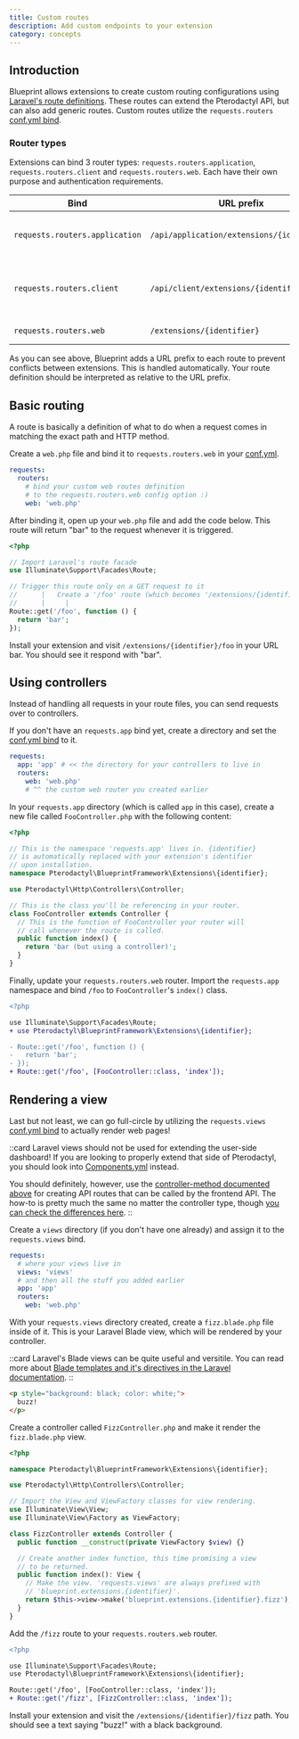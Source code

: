 ```yaml
---
title: Custom routes
description: Add custom endpoints to your extension
category: concepts
---
```


## Introduction

Blueprint allows extensions to create custom routing configurations using [Laravel's route definitions](https://laravel.com/docs/10.x/routing). These routes can extend the Pterodactyl API, but can also add generic routes. Custom routes utilize the `requests.routers` [conf.yml bind](/docs/configs/confyml#requestsrouters).

### Router types

Extensions can bind 3 router types: `requests.routers.application`, `requests.routers.client` and `requests.routers.web`. Each have their own purpose and authentication requirements.

| Bind                           | URL prefix                                 | Authentication                                                       |
| ------------------------------ | ------------------------------------------ | -------------------------------------------------------------------- |
| `requests.routers.application` | `/api/application/extensions/{identifier}` | Application API key (generated in the admin panel)                   |
| `requests.routers.client`      | `/api/client/extensions/{identifier}`      | Client API key (generated in user account settings) or session token |
| `requests.routers.web`         | `/extensions/{identifier}`                 | No authentication                                                    |

As you can see above, Blueprint adds a URL prefix to each route to prevent conflicts between extensions. This is handled automatically. Your route definition should be interpreted as relative to the URL prefix.

## Basic routing

A route is basically a definition of what to do when a request comes in matching the exact path and HTTP method.

Create a `web.php` file and bind it to `requests.routers.web` in your [conf.yml](/docs/configs/confyml#requestsroutersweb).

```yaml [conf.yml]
requests:
  routers:
    # bind your custom web routes definition
    # to the requests.routers.web config option :)
    web: 'web.php'
```

After binding it, open up your `web.php` file and add the code below. This route will return "bar" to the request whenever it is triggered.

```php [web.php]
<?php

// Import Laravel's route facade
use Illuminate\Support\Facades\Route;

// Trigger this route only on a GET request to it
//      |   Create a '/foo' route (which becomes '/extensions/{identifier}/foo')
//      |     |
Route::get('/foo', function () {
  return 'bar';
});
```

Install your extension and visit `/extensions/{identifier}/foo` in your URL bar. You should see it respond with "bar".

## Using controllers

Instead of handling all requests in your route files, you can send requests over to controllers.

If you don't have an `requests.app` bind yet, create a directory and set the [conf.yml bind](/docs/configs/confyml#requestsapp) to it.

```yaml [conf.yml]
requests:
  app: 'app' # << the directory for your controllers to live in
  routers:
    web: 'web.php'
    # ^^ the custom web router you created earlier
```

In your `requests.app` directory (which is called `app` in this case), create a new file called `FooController.php` with the following content:

```php [app/FooController.php]
<?php

// This is the namespace 'requests.app' lives in. {identifier}
// is automatically replaced with your extension's identifier
// upon installation.
namespace Pterodactyl\BlueprintFramework\Extensions\{identifier};

use Pterodactyl\Http\Controllers\Controller;

// This is the class you'll be referencing in your router.
class FooController extends Controller {
  // This is the function of FooController your router will
  // call whenever the route is called.
  public function index() {
    return 'bar (but using a controller)';
  }
}
```

Finally, update your `requests.routers.web` router. Import the `requests.app` namespace and bind `/foo` to `FooController`'s `index()` class.

```diff [web.php]
<?php

use Illuminate\Support\Facades\Route;
+ use Pterodactyl\BlueprintFramework\Extensions\{identifier};

- Route::get('/foo', function () {
-   return 'bar';
- });
+ Route::get('/foo', [FooController::class, 'index']);
```

## Rendering a view

Last but not least, we can go full-circle by utilizing the `requests.views` [conf.yml bind](/docs/configs/confyml#requestsviews) to actually render web pages!

::card
Laravel views should not be used for extending the user-side dashboard! If you are looking to properly extend that side of Pterodactyl, you should look into [Components.yml](/docs/configs/componentsyml) instead.

You should definitely, however, use the [controller-method documented above](#using-controllers) for creating API routes that can be called by the frontend API. The how-to is pretty much the same no matter the controller type, though [you can check the differences here](#router-types).
::

Create a `views` directory (if you don't have one already) and assign it to the `requests.views` bind.

```yaml [conf.yml]
requests:
  # where your views live in
  views: 'views'
  # and then all the stuff you added earlier
  app: 'app'
  routers:
    web: 'web.php'
```

With your `requests.views` directory created, create a `fizz.blade.php` file inside of it. This is your Laravel Blade view, which will be rendered by your controller.

::card
Laravel's Blade views can be quite useful and versitile. You can read more about [Blade templates and it's directives in the Laravel documentation](https://laravel.com/docs/10.x/blade#blade-directives).
::

<!-- prettier-ignore -->
```html [views/fizz.blade.php]
<p style="background: black; color: white;">
  buzz!
</p>
```

Create a controller called `FizzController.php` and make it render the `fizz.blade.php` view.

```php [app/FizzController.php]
<?php

namespace Pterodactyl\BlueprintFramework\Extensions\{identifier};

use Pterodactyl\Http\Controllers\Controller;

// Import the View and ViewFactory classes for view rendering.
use Illuminate\View\View;
use Illuminate\View\Factory as ViewFactory;

class FizzController extends Controller {
  public function __construct(private ViewFactory $view) {}

  // Create another index function, this time promising a view
  // to be returned.
  public function index(): View {
    // Make the view. 'requests.views' are always prefixed with
    // 'blueprint.extensions.{identifier}'.
    return $this->view->make('blueprint.extensions.{identifier}.fizz');
  }
}
```

Add the `/fizz` route to your `requests.routers.web` router.

```diff [web.php]
<?php

use Illuminate\Support\Facades\Route;
use Pterodactyl\BlueprintFramework\Extensions\{identifier};

Route::get('/foo', [FooController::class, 'index']);
+ Route::get('/fizz', [FizzController::class, 'index']);
```

Install your extension and visit the `/extensions/{identifier}/fizz` path. You should see a text saying "buzz!" with a black background.
